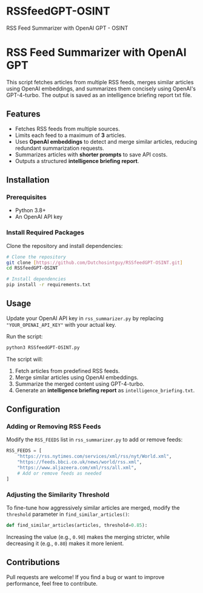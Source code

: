 # RSSfeedGPT-OSINT
RSS Feed Summarizer with OpenAI GPT - OSINT

# RSS Feed Summarizer with OpenAI GPT

This script fetches articles from multiple RSS feeds, merges similar articles using OpenAI embeddings, and summarizes them concisely using OpenAI's GPT-4-turbo. The output is saved as an intelligence briefing report txt file.

## Features
- Fetches RSS feeds from multiple sources.
- Limits each feed to a maximum of **3** articles.
- Uses **OpenAI embeddings** to detect and merge similar articles, reducing redundant summarization requests.
- Summarizes articles with **shorter prompts** to save API costs.
- Outputs a structured **intelligence briefing report**.

## Installation
### Prerequisites
- Python 3.8+
- An OpenAI API key

### Install Required Packages
Clone the repository and install dependencies:

```bash
# Clone the repository
git clone [https://github.com/Dutchosintguy/RSSfeedGPT-OSINT.git]
cd RSSfeedGPT-OSINT

# Install dependencies
pip install -r requirements.txt
```

## Usage
Update your OpenAI API key in `rss_summarizer.py` by replacing `"YOUR_OPENAI_API_KEY"` with your actual key.

Run the script:

```bash
python3 RSSfeedGPT-OSINT.py
```

The script will:
1. Fetch articles from predefined RSS feeds.
2. Merge similar articles using OpenAI embeddings.
3. Summarize the merged content using GPT-4-turbo.
4. Generate an **intelligence briefing report** as `intelligence_briefing.txt`.

## Configuration
### Adding or Removing RSS Feeds
Modify the `RSS_FEEDS` list in `rss_summarizer.py` to add or remove feeds:

```python
RSS_FEEDS = [
    "https://rss.nytimes.com/services/xml/rss/nyt/World.xml",
    "https://feeds.bbci.co.uk/news/world/rss.xml",
    "https://www.aljazeera.com/xml/rss/all.xml",
    # Add or remove feeds as needed
]
```

### Adjusting the Similarity Threshold
To fine-tune how aggressively similar articles are merged, modify the `threshold` parameter in `find_similar_articles()`:

```python
def find_similar_articles(articles, threshold=0.85):
```

Increasing the value (e.g., `0.90`) makes the merging stricter, while decreasing it (e.g., `0.80`) makes it more lenient.


## Contributions
Pull requests are welcome! If you find a bug or want to improve performance, feel free to contribute.


